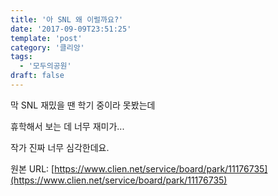 ```yaml
---
title: '아 SNL 왜 이럴까요?'
date: '2017-09-09T23:51:25'
template: 'post'
category: '클리앙'
tags: 
  - '모두의공원'
draft: false
---
```


막 SNL 재밌을 땐 학기 중이라 못봤는데  
  
휴학해서 보는 데 너무 재미가...  
  
작가 진짜 너무 심각한데요.

원본 URL: [https://www.clien.net/service/board/park/11176735](https://www.clien.net/service/board/park/11176735)
